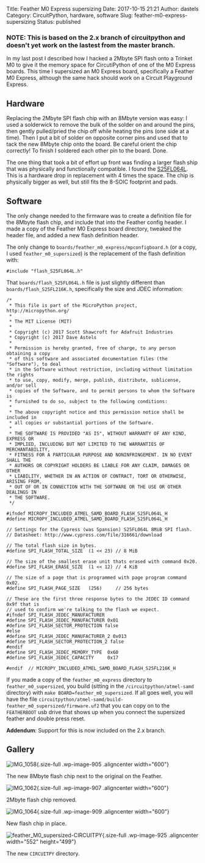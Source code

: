 Title: Feather M0 Express supersizing
Date: 2017-10-15 21:21
Author: dastels
Category: CircuitPython, hardware, software
Slug: feather-m0-express-supersizing
Status: published

### **NOTE:** This is based on the 2.x branch of circuitpython and doesn't yet work on the lastest from the master branch.

In my last post I described how I hacked a 2Mbyte SPI flash onto a
Trinket M0 to give it the memory space for CircutiPython of one of the
M0 Express boards. This time I supersized an M0 Express board,
specifically a Feather M0 Express, although the same hack should work on
a Circuit Playground Express.

Hardware
--------

Replacing the 2Mbyte SPI flash chip with an 8Mbyte version was easy: I
used a solderwick to remove the bulk of the solder on and around the
pins, then gently pulled/pried the chip off while heating the pins (one
side at a time). Then I put a bit of solder on opposite corner pins and
used that to tack the new 8Mbyte chip onto the board. Be careful orient
the chip correctly! To finish I soldered each other pin to the board.
Done.

The one thing that took a bit of effort up front was finding a larger
flash ship that was physically and functionally compatible. I found the
[S25FL064L](http://www.cypress.com/file/316661/download). This is a
hardware drop in replacement with 4 times the space. The chip is
physically bigger as well, but still fits the 8-SOIC footprint and pads.

Software
--------

The only change needed to the firmware was to create a definition file
for the 8Mbyte flash chip, and include that into the Feather config
header. I made a copy of the Feather M0 Express board directory, tweaked
the header file, and added a new flash definition header.

The only change to `boards/feather_m0_express/mpconfigboard.h` (or a
copy, I used `feather_m0_supersized`) is the replacement of the flash
definition with:

    #include "flash_S25FL064L.h"

That `boards/flash_S25FL064L.h` file is just slightly different than
`boards/flash_S25FL216K.h`, specifically the size and JDEC information:

    /*
     * This file is part of the MicroPython project, http://micropython.org/
     *
     * The MIT License (MIT)
     *
     * Copyright (c) 2017 Scott Shawcroft for Adafruit Industries
     * Copyright (c) 2017 Dave Astels
     *
     * Permission is hereby granted, free of charge, to any person obtaining a copy
     * of this software and associated documentation files (the "Software"), to deal
     * in the Software without restriction, including without limitation the rights
     * to use, copy, modify, merge, publish, distribute, sublicense, and/or sell
     * copies of the Software, and to permit persons to whom the Software is
     * furnished to do so, subject to the following conditions:
     *
     * The above copyright notice and this permission notice shall be included in
     * all copies or substantial portions of the Software.
     *
     * THE SOFTWARE IS PROVIDED "AS IS", WITHOUT WARRANTY OF ANY KIND, EXPRESS OR
     * IMPLIED, INCLUDING BUT NOT LIMITED TO THE WARRANTIES OF MERCHANTABILITY,
     * FITNESS FOR A PARTICULAR PURPOSE AND NONINFRINGEMENT. IN NO EVENT SHALL THE
     * AUTHORS OR COPYRIGHT HOLDERS BE LIABLE FOR ANY CLAIM, DAMAGES OR OTHER
     * LIABILITY, WHETHER IN AN ACTION OF CONTRACT, TORT OR OTHERWISE, ARISING FROM,
     * OUT OF OR IN CONNECTION WITH THE SOFTWARE OR THE USE OR OTHER DEALINGS IN
     * THE SOFTWARE.
     */

    #ifndef MICROPY_INCLUDED_ATMEL_SAMD_BOARD_FLASH_S25FL064L_H
    #define MICROPY_INCLUDED_ATMEL_SAMD_BOARD_FLASH_S25FL064L_H

    // Settings for the Cypress (was Spansion) S25FL064L 8MiB SPI flash.
    // Datasheet: http://www.cypress.com/file/316661/download

    // The total flash size in bytes.
    #define SPI_FLASH_TOTAL_SIZE  (1 << 23) // 8 MiB

    // The size of the smallest erase unit thats erased with command 0x20.
    #define SPI_FLASH_ERASE_SIZE  (1 << 12) // 4 KiB

    // The size of a page that is programmed with page program command 0x02.
    #define SPI_FLASH_PAGE_SIZE   (256)     // 256 bytes

    // These are the first three response bytes to the JEDEC ID command 0x9f that is
    // used to confirm we're talking to the flash we expect.
    #ifndef SPI_FLASH_JEDEC_MANUFACTURER
    #define SPI_FLASH_JEDEC_MANUFACTURER 0x01
    #define SPI_FLASH_SECTOR_PROTECTION false
    #else
    #define SPI_FLASH_JEDEC_MANUFACTURER_2 0x013
    #define SPI_FLASH_SECTOR_PROTECTION_2 false
    #endif
    #define SPI_FLASH_JEDEC_MEMORY_TYPE  0x60
    #define SPI_FLASH_JEDEC_CAPACITY     0x17

    #endif  // MICROPY_INCLUDED_ATMEL_SAMD_BOARD_FLASH_S25FL216K_H

If you made a copy of the `feather_m0_express` directory to
`feather_m0_supersized`, you build (sitting in the
`/circuitpython/atmel-samd` directory) with
`make BOARD=feather_m0_supersized`. If all goes well, you will have the
file `circuitpython/atmel-samd/build-feather_m0_supersized/firmware.uf2`
that you can copy on to the `FEATHERBOOT` usb drive that shows up when
you connect the supersized feather and double press reset.

**Addendum**: Support for this is now included on the 2.x branch.

Gallery
-------

![IMG\_1058](https://daveastels.files.wordpress.com/2017/10/img_1058-e1508100086762.jpg){.size-full
.wp-image-905 .aligncenter width="600"}

The new 8Mbyte flash chip next to the original on the Feather.

![IMG\_1062](https://daveastels.files.wordpress.com/2017/10/img_1062.jpg){.size-full
.wp-image-907 .aligncenter width="600"}

2Mbyte flash chip removed.

![IMG\_1064](https://daveastels.files.wordpress.com/2017/10/img_1064.jpg){.size-full
.wp-image-909 .aligncenter width="600"}

New flash chip in place.

![feather\_M0\_supersized-CIRCUITPY](https://daveastels.files.wordpress.com/2017/10/feather_m0_supersized-circuitpy.png){.size-full
.wp-image-925 .aligncenter width="552" height="499"}

The new `CIRCUITPY` directory.

